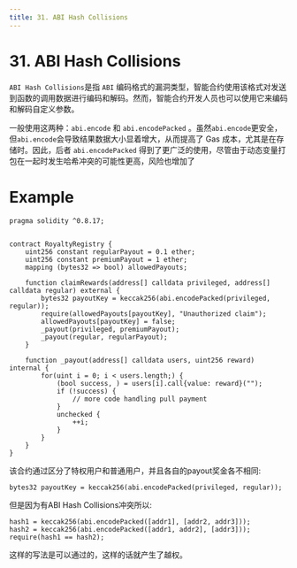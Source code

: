 ```yaml
---
title: 31. ABI Hash Collisions
---
```

# 31. ABI Hash Collisions
`ABI Hash Collisions`是指 `ABI` 编码格式的漏洞类型，智能合约使用该格式对发送到函数的调用数据进行编码和解码。然而，智能合约开发人员也可以使用它来编码和解码自定义参数。

一般使用这两种：`abi.encode` 和 `abi.encodePacked` 。虽然`abi.encode`更安全，但`abi.encode`会导致结果数据大小显着增大，从而提高了 Gas 成本，尤其是在存储时。因此，后者 `abi.encodePacked` 得到了更广泛的使用，尽管由于动态变量打包在一起时发生哈希冲突的可能性更高，风险也增加了

# Example
```solidity
pragma solidity ^0.8.17;


contract RoyaltyRegistry {
    uint256 constant regularPayout = 0.1 ether;
    uint256 constant premiumPayout = 1 ether;
    mapping (bytes32 => bool) allowedPayouts;

    function claimRewards(address[] calldata privileged, address[] calldata regular) external {
        bytes32 payoutKey = keccak256(abi.encodePacked(privileged, regular));
        require(allowedPayouts[payoutKey], "Unauthorized claim");
        allowedPayouts[payoutKey] = false;
        _payout(privileged, premiumPayout);
        _payout(regular, regularPayout);
    }

    function _payout(address[] calldata users, uint256 reward) internal {
        for(uint i = 0; i < users.length;) {
            (bool success, ) = users[i].call{value: reward}("");
            if (!success) {
                // more code handling pull payment
            }
            unchecked {
                ++i;
            }
        }
    }
}
```
该合约通过区分了特权用户和普通用户，并且各自的payout奖金各不相同:
```
bytes32 payoutKey = keccak256(abi.encodePacked(privileged, regular));
```
但是因为有ABI Hash Collisions冲突所以:
```solidity
hash1 = keccak256(abi.encodePacked([addr1], [addr2, addr3]));
hash2 = keccak256(abi.encodePacked([addr1, addr2], [addr3]));
require(hash1 == hash2);
```
这样的写法是可以通过的，这样的话就产生了越权。